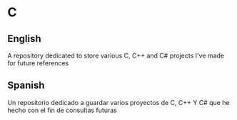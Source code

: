 # C

## English
A repository dedicated to store various C, C++ and C# projects I've made for future references

## Spanish
Un repositorio dedicado a guardar varios proyectos de C, C++ Y C# que he hecho con el fin de consultas futuras